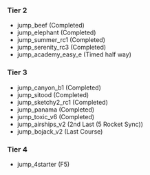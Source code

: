 ### Tier 2
- jump_beef (Completed)
- jump_elephant (Completed)
- jump_summer_rc1 (Completed)
- jump_serenity_rc3 (Completed)
- jump_academy_easy_e (Timed half way)

### Tier 3
- jump_canyon_b1 (Completed)
- jump_sitood (Completed)
- jump_sketchy2_rc1 (Completed)
- jump_panama (Completed)
- jump_toxic_v6 (Completed)
- jump_airships_v2 (2nd Last (5 Rocket Sync))
- jump_bojack_v2 (Last Course)

### Tier 4
- jump_4starter (F5)
